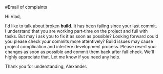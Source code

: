 #Email of complaints

Hi Vlad,

I'd like to talk about broken __build__.
It has been failing since your last commit. I understand that you are working part-time on the project and full with tasks. But may i ask you to fix it as soon as possible? Looking forward could you please check your commits more attentively? Build issues may cause project complication and interfere development process.
Please revert your changes as soon as possible and commit them back after full check. We'll highly appreciate that.
Let me know if you need any help.

Thank you for understanding,
 Alexander.